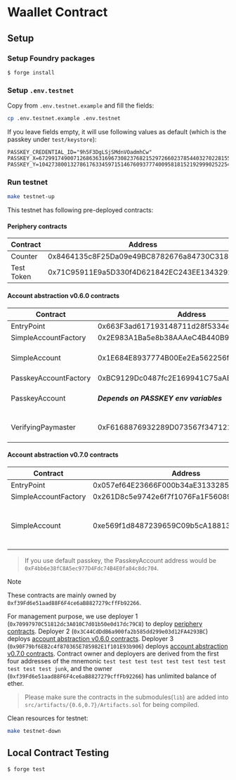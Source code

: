 # Waallet Contract

## Setup

### Setup Foundry packages

```
$ forge install
```

### Setup `.env.testnet`

Copy from `.env.testnet.example` and fill the fields:

```bash
cp .env.testnet.example .env.testnet
```

If you leave fields empty, it will use following values as default (which is the passkey under `test/keystore`):

```env
PASSKEY_CREDENTIAL_ID="9h5F3DgLSjSMdnVOadmhCw"
PASSKEY_X=67299174900712686363169673082376821529726602378544032702281553676098545184711
PASSKEY_Y=104273800132786176334597151467609377740095818152192999025225464410568038480397
```

### Run testnet

```bash
make testnet-up
```

This testnet has following pre-deployed contracts:

#### Periphery contracts

| Contract   | Address                                    |
| ---------- | ------------------------------------------ |
| Counter    | 0x8464135c8F25Da09e49BC8782676a84730C318bC |
| Test Token | 0x71C95911E9a5D330f4D621842EC243EE1343292e |

#### Account abstraction v0.6.0 contracts

| Contract              | Address                                    | Note                        |
| --------------------- | ------------------------------------------ | --------------------------- |
| EntryPoint            | 0x663F3ad617193148711d28f5334eE4Ed07016602 |                             |
| SimpleAccountFactory  | 0x2E983A1Ba5e8b38AAAeC4B440B9dDcFBf72E15d1 |                             |
| SimpleAccount         | 0x1E684E8937774B00Ee2Ea562256f27a5c9D20d7c | Balance: 100 ETH, 100 TEST  |
| PasskeyAccountFactory | 0xBC9129Dc0487fc2E169941C75aABC539f208fb01 |                             |
| PasskeyAccount        | **_Depends on PASSKEY env variables_**     | Balance: 100 ETH, 100 TEST  |
| VerifyingPaymaster    | 0xF6168876932289D073567f347121A267095f3DD6 | EntryPoint deposit: 100 ETH |

#### Account abstraction v0.7.0 contracts

| Contract              | Address                                    | Note                        |
| --------------------- | ------------------------------------------ | --------------------------- |
| EntryPoint            | 0x057ef64E23666F000b34aE31332854aCBd1c8544 |                             |
| SimpleAccountFactory  | 0x261D8c5e9742e6f7f1076Fa1F560894524e19cad |                             |
| SimpleAccount         | 0xe569f1d8487239659C09b5cA1881320B5EbB0ab2 | Balance: 100 ETH, 100 TEST  |

> If you use default passkey, the PasskeyAccount address would be `0xF4bb6e38fC8A5ec977D4Fdc74B4E0fa84c8dc704`.

> [!NOTE]
> These contracts are mainly owned by `0xf39Fd6e51aad88F6F4ce6aB8827279cffFb92266`.

For management purpose, we use deployer 1 (`0x70997970C51812dc3A010C7d01b50e0d17dc79C8`) to deploy [periphery contracts](#periphery-contracts). Deployer 2 (`0x3C44CdDdB6a900fa2b585dd299e03d12FA4293BC`) deploys [account abstraction v0.6.0 contracts](#account-abstraction-v060-contracts). Deployer 3 (`0x90F79bf6EB2c4f870365E785982E1f101E93b906`) deploys [account abstraction v0.7.0 contracts](#account-abstraction-v070-contracts). Contract owner and deployers are derived from the first four addresses of the mnemonic `test test test test test test test test test test test junk`, and the owner (`0xf39Fd6e51aad88F6F4ce6aB8827279cffFb92266`) has unlimited balance of ether.

> Please make sure the contracts in the submodules(`lib`) are added into `src/artifacts/{0.6,0.7}/Artifacts.sol` for being compiled.

Clean resources for testnet:

```bash
make testnet-down
```

## Local Contract Testing

```
$ forge test
```
